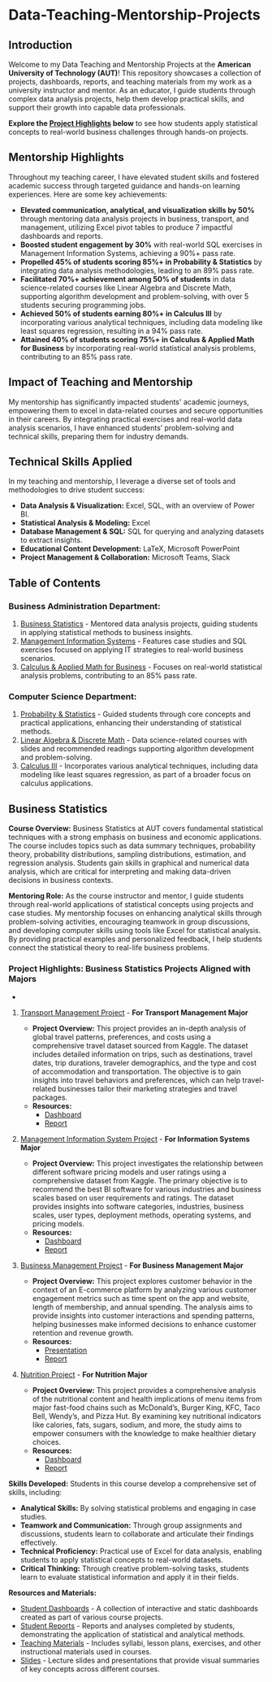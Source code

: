# Data-Teaching-Mentorship-Projects

## Introduction
Welcome to my Data Teaching and Mentorship Projects at the **American University of Technology (AUT)**! This repository showcases a collection of projects, dashboards, reports, and teaching materials from my work as a university instructor and mentor. As an educator, I guide students through complex data analysis projects, help them develop practical skills, and support their growth into capable data professionals.

**Explore the [Project Highlights](#business-statistics) below** to see how students apply statistical concepts to real-world business challenges through hands-on projects.

## Mentorship Highlights
Throughout my teaching career, I have elevated student skills and fostered academic success through targeted guidance and hands-on learning experiences. Here are some key achievements:
- **Elevated communication, analytical, and visualization skills by 50%** through mentoring data analysis projects in business, transport, and management, utilizing Excel pivot tables to produce 7 impactful dashboards and reports.
- **Boosted student engagement by 30%** with real-world SQL exercises in Management Information Systems, achieving a 90%+ pass rate.
- **Propelled 45% of students scoring 85%+ in Probability & Statistics** by integrating data analysis methodologies, leading to an 89% pass rate.
- **Facilitated 70%+ achievement among 50% of students** in data science-related courses like Linear Algebra and Discrete Math, supporting algorithm development and problem-solving, with over 5 students securing programming jobs.
- **Achieved 50% of students earning 80%+ in Calculus III** by incorporating various analytical techniques, including data modeling like least squares regression, resulting in a 94% pass rate.
- **Attained 40% of students scoring 75%+ in Calculus & Applied Math for Business** by incorporating real-world statistical analysis problems, contributing to an 85% pass rate.

## Impact of Teaching and Mentorship
My mentorship has significantly impacted students' academic journeys, empowering them to excel in data-related courses and secure opportunities in their careers. By integrating practical exercises and real-world data analysis scenarios, I have enhanced students’ problem-solving and technical skills, preparing them for industry demands.

## Technical Skills Applied
In my teaching and mentorship, I leverage a diverse set of tools and methodologies to drive student success:
- **Data Analysis & Visualization:** Excel, SQL, with an overview of Power BI.
- **Statistical Analysis & Modeling:** Excel
- **Database Management & SQL:** SQL for querying and analyzing datasets to extract insights.
- **Educational Content Development:** LaTeX, Microsoft PowerPoint
- **Project Management & Collaboration:** Microsoft Teams, Slack

## Table of Contents

### Business Administration Department:
1. [Business Statistics](#business-statistics) - Mentored data analysis projects, guiding students in applying statistical methods to business insights.
2. [Management Information Systems](./Student-Reports/Management-Information-Systems) - Features case studies and SQL exercises focused on applying IT strategies to real-world business scenarios.
3. [Calculus & Applied Math for Business](./Teaching-Materials/Calculus-Applied-Math-Business) - Focuses on real-world statistical analysis problems, contributing to an 85% pass rate.

### Computer Science Department:
1. [Probability & Statistics](./Teaching-Materials/Probability-Statistics) - Guided students through core concepts and practical applications, enhancing their understanding of statistical methods.
2. [Linear Algebra & Discrete Math](./Slides/Linear-Algebra-Discrete-Math) - Data science-related courses with slides and recommended readings supporting algorithm development and problem-solving.
3. [Calculus III](./Teaching-Materials/Calculus-III) - Incorporates various analytical techniques, including data modeling like least squares regression, as part of a broader focus on calculus applications.

## Business Statistics

**Course Overview:**
Business Statistics at AUT covers fundamental statistical techniques with a strong emphasis on business and economic applications. The course includes topics such as data summary techniques, probability theory, probability distributions, sampling distributions, estimation, and regression analysis. Students gain skills in graphical and numerical data analysis, which are critical for interpreting and making data-driven decisions in business contexts.

**Mentoring Role:**
As the course instructor and mentor, I guide students through real-world applications of statistical concepts using projects and case studies. My mentorship focuses on enhancing analytical skills through problem-solving activities, encouraging teamwork in group discussions, and developing computer skills using tools like Excel for statistical analysis. By providing practical examples and personalized feedback, I help students connect the statistical theory to real-life business problems.

### Project Highlights: Business Statistics Projects Aligned with Majors
-

1. [Transport Management Project](./Transport-Management-Project/README.md) - **For Transport Management Major**
   - **Project Overview:** This project provides an in-depth analysis of global travel patterns, preferences, and costs using a comprehensive travel dataset sourced from Kaggle. The dataset includes detailed information on trips, such as destinations, travel dates, trip durations, traveler demographics, and the type and cost of accommodation and transportation. The objective is to gain insights into travel behaviors and preferences, which can help travel-related businesses tailor their marketing strategies and travel packages.
   - **Resources:**
     - [Dashboard](./Student-Dashboards/Transport-Management-Project-Dashboard.xlsx)
     - [Report](./Student-Reports/Transport-Management-Project-Report.pdf)

2. [Management Information System Project](./Management-Information-System-Project/README.md) - **For Information Systems Major**
   - **Project Overview:** This project investigates the relationship between different software pricing models and user ratings using a comprehensive dataset from Kaggle. The primary objective is to recommend the best BI software for various industries and business scales based on user requirements and ratings. The dataset provides insights into software categories, industries, business scales, user types, deployment methods, operating systems, and pricing models.
   - **Resources:**
     - [Dashboard](./Student-Dashboards/Management-Information-System-Project-Dashboard.xlsx)
     - [Report](./Student-Reports/Management-Information-System-Project-Report.pdf)

3. [Business Management Project](./Business-Management-Project/README.md) - **For Business Management Major**
   - **Project Overview:** This project explores customer behavior in the context of an E-commerce platform by analyzing various customer engagement metrics such as time spent on the app and website, length of membership, and annual spending. The analysis aims to provide insights into customer interactions and spending patterns, helping businesses make informed decisions to enhance customer retention and revenue growth.
   - **Resources:**
     - [Presentation](./Student-Dashboards/Business-Management-Project-Presentation.pdf)
     - [Report](./Student-Reports/Business-Management-Project-Report.pdf)

4. [Nutrition Project](./Nutrition-Project/README.md) - **For Nutrition Major**
   - **Project Overview:** This project provides a comprehensive analysis of the nutritional content and health implications of menu items from major fast-food chains such as McDonald’s, Burger King, KFC, Taco Bell, Wendy’s, and Pizza Hut. By examining key nutritional indicators like calories, fats, sugars, sodium, and more, the study aims to empower consumers with the knowledge to make healthier dietary choices.
   - **Resources:**
     - [Dashboard](./Student-Dashboards/Nutrition-Project-Dashboard.xlsx)
     - [Report](./Student-Reports/Nutrition-Project-Report.pdf)

**Skills Developed:**
Students in this course develop a comprehensive set of skills, including:
- **Analytical Skills:** By solving statistical problems and engaging in case studies.
- **Teamwork and Communication:** Through group assignments and discussions, students learn to collaborate and articulate their findings effectively.
- **Technical Proficiency:** Practical use of Excel for data analysis, enabling students to apply statistical concepts to real-world datasets.
- **Critical Thinking:** Through creative problem-solving tasks, students learn to evaluate statistical information and apply it in their fields.

**Resources and Materials:**
- [Student Dashboards](./Student-Dashboards) - A collection of interactive and static dashboards created as part of various course projects.
- [Student Reports](./Student-Reports) - Reports and analyses completed by students, demonstrating the application of statistical and analytical methods.
- [Teaching Materials](./Teaching-Materials) - Includes syllabi, lesson plans, exercises, and other instructional materials used in courses.
- [Slides](./Slides) - Lecture slides and presentations that provide visual summaries of key concepts across different courses.
